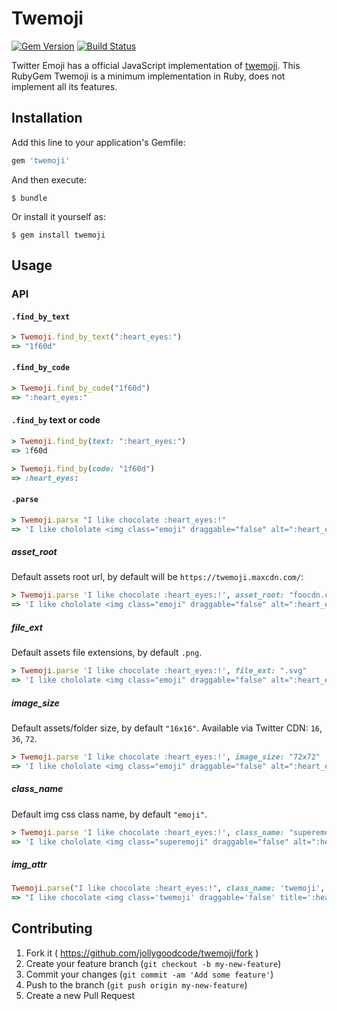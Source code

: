 # Twemoji

[![Gem Version](http://img.shields.io/gem/v/twemoji.svg)][gem]
[![Build Status](https://travis-ci.org/jollygoodcode/twemoji.svg)][travis]

[gem]: https://rubygems.org/gems/twemoji
[travis]: https://travis-ci.org/jollygoodcode/twemoji

Twitter Emoji has a official JavaScript implementation of [twemoji](https://github.com/twitter/twemoji). This RubyGem Twemoji is a minimum implementation in Ruby, does not implement all its features.

## Installation

Add this line to your application's Gemfile:

```ruby
gem 'twemoji'
```

And then execute:

    $ bundle

Or install it yourself as:

    $ gem install twemoji

## Usage

### API

#### `.find_by_text`

```ruby
> Twemoji.find_by_text(":heart_eyes:")
=> "1f60d"
```

#### `.find_by_code`

```ruby
> Twemoji.find_by_code("1f60d")
=> ":heart_eyes:"
```

#### `.find_by` text or code

```ruby
> Twemoji.find_by(text: ":heart_eyes:")
=> 1f60d

> Twemoji.find_by(code: "1f60d")
=> :heart_eyes:
```

#### `.parse`

```ruby
> Twemoji.parse "I like chocolate :heart_eyes:!"
=> 'I like chololate <img class="emoji" draggable="false" alt=":heart_eyes:" src="https://twemoji.maxcdn.com/16x16/1f60d.png">'
```

##### asset_root

Default assets root url, by default will be `https://twemoji.maxcdn.com/`:

```ruby
> Twemoji.parse 'I like chocolate :heart_eyes:!', asset_root: "foocdn.com"
=> 'I like chololate <img class="emoji" draggable="false" alt=":heart_eyes:" src="https://foocdn.com/16x16/1f60d.png">'
```

##### file_ext

Default assets file extensions, by default `.png`.

```ruby
> Twemoji.parse 'I like chocolate :heart_eyes:!', file_ext: ".svg"
=> 'I like chololate <img class="emoji" draggable="false" alt=":heart_eyes:" src="https://twemoji.maxcdn.com/svg/1f60d.svg">'
```

##### image_size

Default assets/folder size, by default `"16x16"`. Available via Twitter CDN: `16`, `36`, `72`.

```ruby
> Twemoji.parse 'I like chocolate :heart_eyes:!', image_size: "72x72"
=> 'I like chololate <img class="emoji" draggable="false" alt=":heart_eyes:" src="https://twemoji.maxcdn.com/72x72/1f60d.png">'
```

##### class_name

Default img css class name, by default `"emoji"`.

```ruby
> Twemoji.parse 'I like chocolate :heart_eyes:!', class_name: "superemoji"
=> 'I like chololate <img class="superemoji" draggable="false" alt=":heart_eyes:" src="https://twemoji.maxcdn.com/16x16/1f60d.png">'
```

##### img_attr

```ruby
Twemoji.parse("I like chocolate :heart_eyes:!", class_name: 'twemoji', img_attr: "style='height: 1.3em;'")
=> "I like chocolate <img class='twemoji' draggable='false' title=':heart_eyes:' alt=':heart_eyes:' style='height: 1.3em;' src='https://twemoji.maxcdn.com/16x16/1f60d.png'>!"
```

## Contributing

1. Fork it ( https://github.com/jollygoodcode/twemoji/fork )
2. Create your feature branch (`git checkout -b my-new-feature`)
3. Commit your changes (`git commit -am 'Add some feature'`)
4. Push to the branch (`git push origin my-new-feature`)
5. Create a new Pull Request
